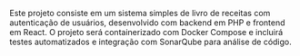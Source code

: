 <p>Este projeto consiste em um sistema simples de livro de receitas com autenticação de
usuários, desenvolvido com backend em PHP e frontend em React. O projeto será
containerizado com Docker Compose e incluirá testes automatizados e integração
com SonarQube para análise de código. </p>

